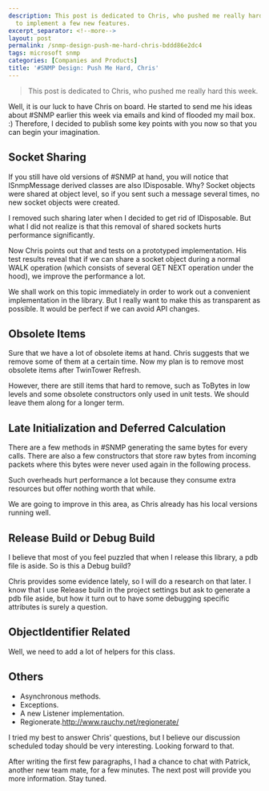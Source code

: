 ```yaml
---
description: This post is dedicated to Chris, who pushed me really hard this week
  to implement a few new features.
excerpt_separator: <!--more-->
layout: post
permalink: /snmp-design-push-me-hard-chris-bddd86e2dc4
tags: microsoft snmp
categories: [Companies and Products]
title: '#SNMP Design: Push Me Hard, Chris'
---
```

> This post is dedicated to Chris, who pushed me really hard this week.

Well, it is our luck to have Chris on board. He started to send me his ideas about #SNMP earlier this week via emails and kind of flooded my mail box. :) Therefore, I decided to publish some key points with you now so that you can begin your imagination.
<!--more-->

## Socket Sharing
If you still have old versions of #SNMP at hand, you will notice that ISnmpMessage derived classes are also IDisposable. Why? Socket objects were shared at object level, so if you sent such a message several times, no new socket objects were created.

I removed such sharing later when I decided to get rid of IDisposable. But what I did not realize is that this removal of shared sockets hurts performance significantly.

Now Chris points out that and tests on a prototyped implementation. His test results reveal that if we can share a socket object during a normal WALK operation (which consists of several GET NEXT operation under the hood), we improve the performance a lot.

We shall work on this topic immediately in order to work out a convenient implementation in the library. But I really want to make this as transparent as possible. It would be perfect if we can avoid API changes.

## Obsolete Items
Sure that we have a lot of obsolete items at hand. Chris suggests that we remove some of them at a certain time. Now my plan is to remove most obsolete items after TwinTower Refresh.

However, there are still items that hard to remove, such as ToBytes in low levels and some obsolete constructors only used in unit tests. We should leave them along for a longer term.

## Late Initialization and Deferred Calculation

There are a few methods in #SNMP generating the same bytes for every calls. There are also a few constructors that store raw bytes from incoming packets where this bytes were never used again in the following process.

Such overheads hurt performance a lot because they consume extra resources but offer nothing worth that while.

We are going to improve in this area, as Chris already has his local versions running well.

## Release Build or Debug Build

I believe that most of you feel puzzled that when I release this library, a pdb file is aside. So is this a Debug build?

Chris provides some evidence lately, so I will do a research on that later. I know that I use Release build in the project settings but ask to generate a pdb file aside, but how it turn out to have some debugging specific attributes is surely a question.

## ObjectIdentifier Related

Well, we need to add a lot of helpers for this class.

## Others

* Asynchronous methods.
* Exceptions.
* A new Listener implementation.
* Regionerate.http://www.rauchy.net/regionerate/

I tried my best to answer Chris' questions, but I believe our discussion scheduled today should be very interesting. Looking forward to that.

After writing the first few paragraphs, I had a chance to chat with Patrick, another new team mate, for a few minutes. The next post will provide you more information. Stay tuned.
